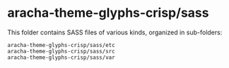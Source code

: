 # aracha-theme-glyphs-crisp/sass

This folder contains SASS files of various kinds, organized in sub-folders:

    aracha-theme-glyphs-crisp/sass/etc
    aracha-theme-glyphs-crisp/sass/src
    aracha-theme-glyphs-crisp/sass/var
